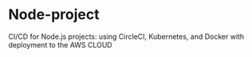 # Node-project
CI/CD for Node.js projects: using CircleCI, Kubernetes, and Docker with deployment to the AWS CLOUD
